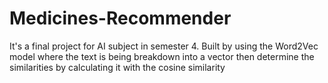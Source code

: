 # Medicines-Recommender
It's a final project for AI subject in semester 4. Built by using the Word2Vec model where the text is being breakdown into a vector then determine the similarities by calculating it with the cosine similarity
